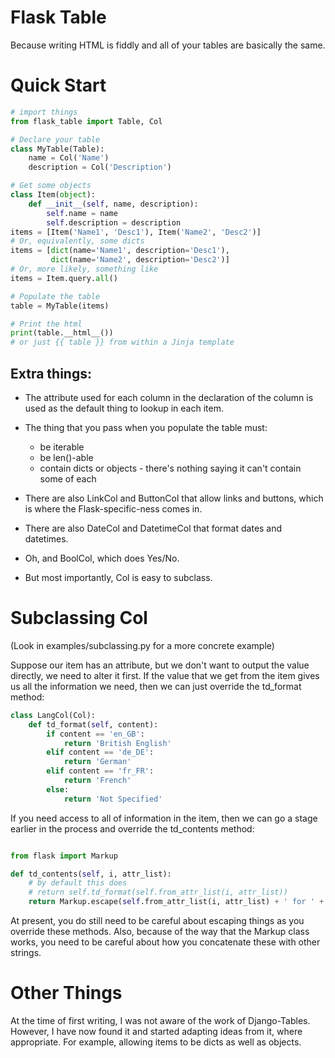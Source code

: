 Flask Table
===========

Because writing HTML is fiddly and all of your tables are basically
the same.

Quick Start
===========

```python
# import things
from flask_table import Table, Col

# Declare your table
class MyTable(Table):
    name = Col('Name')
    description = Col('Description')

# Get some objects
class Item(object):
    def __init__(self, name, description):
        self.name = name
        self.description = description
items = [Item('Name1', 'Desc1'), Item('Name2', 'Desc2')]
# Or, equivalently, some dicts
items = [dict(name='Name1', description='Desc1'),
         dict(name='Name2', description='Desc2')]
# Or, more likely, something like
items = Item.query.all()

# Populate the table
table = MyTable(items)

# Print the html
print(table.__html__())
# or just {{ table }} from within a Jinja template
```

Extra things:
-------------

* The attribute used for each column in the declaration of the column
  is used as the default thing to lookup in each item.

* The thing that you pass when you populate the table must:
  * be iterable
  * be len()-able
  * contain dicts or objects - there's nothing saying it can't contain
    some of each

* There are also LinkCol and ButtonCol that allow links and buttons,
  which is where the Flask-specific-ness comes in.

* There are also DateCol and DatetimeCol that format dates and
  datetimes.

* Oh, and BoolCol, which does Yes/No.

* But most importantly, Col is easy to subclass.

Subclassing Col
===============

(Look in examples/subclassing.py for a more concrete example)

Suppose our item has an attribute, but we don't want to output the
value directly, we need to alter it first. If the value that we get
from the item gives us all the information we need, then we can just
override the td_format method:

```python
class LangCol(Col):
    def td_format(self, content):
        if content == 'en_GB':
            return 'British English'
        elif content == 'de_DE':
            return 'German'
        elif content == 'fr_FR':
            return 'French'
        else:
            return 'Not Specified'
```

If you need access to all of information in the item, then we can go a
stage earlier in the process and override the td_contents method:

```python

from flask import Markup

def td_contents(self, i, attr_list):
    # by default this does
    # return self.td_format(self.from_attr_list(i, attr_list))
    return Markup.escape(self.from_attr_list(i, attr_list) + ' for ' + item.name)
```

At present, you do still need to be careful about escaping things as
you override these methods. Also, because of the way that the Markup
class works, you need to be careful about how you concatenate these
with other strings.

Other Things
============

At the time of first writing, I was not aware of the work of
Django-Tables. However, I have now found it and started adapting ideas
from it, where appropriate. For example, allowing items to be dicts as
well as objects.
